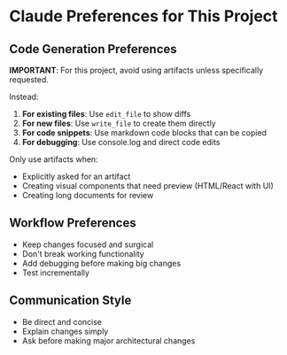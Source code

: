 # Claude Preferences for This Project

## Code Generation Preferences

**IMPORTANT**: For this project, avoid using artifacts unless specifically requested.

Instead:

1. **For existing files**: Use `edit_file` to show diffs
2. **For new files**: Use `write_file` to create them directly
3. **For code snippets**: Use markdown code blocks that can be copied
4. **For debugging**: Use console.log and direct code edits

Only use artifacts when:

- Explicitly asked for an artifact
- Creating visual components that need preview (HTML/React with UI)
- Creating long documents for review

## Workflow Preferences

- Keep changes focused and surgical
- Don't break working functionality
- Add debugging before making big changes
- Test incrementally

## Communication Style

- Be direct and concise
- Explain changes simply
- Ask before making major architectural changes